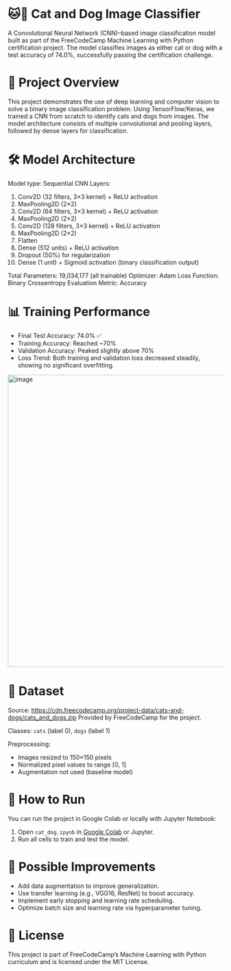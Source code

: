 # 🐱🐶 Cat and Dog Image Classifier

A Convolutional Neural Network (CNN)–based image classification model built as part of the FreeCodeCamp Machine Learning with Python certification project. The model classifies images as either cat or dog with a test accuracy of 74.0%, successfully passing the certification challenge.
# 📌 Project Overview

This project demonstrates the use of deep learning and computer vision to solve a binary image classification problem. Using TensorFlow/Keras, we trained a CNN from scratch to identify cats and dogs from images. The model architecture consists of multiple convolutional and pooling layers, followed by dense layers for classification.
# 🛠️ Model Architecture

Model type: Sequential CNN
Layers:
1) Conv2D (32 filters, 3×3 kernel) + ReLU activation
2) MaxPooling2D (2×2)
3) Conv2D (64 filters, 3×3 kernel) + ReLU activation
4) MaxPooling2D (2×2)
5) Conv2D (128 filters, 3×3 kernel) + ReLU activation
6) MaxPooling2D (2×2)
7) Flatten
8) Dense (512 units) + ReLU activation
9) Dropout (50%) for regularization
10) Dense (1 unit) + Sigmoid activation (binary classification output)

Total Parameters: 19,034,177 (all trainable)
Optimizer: Adam
Loss Function: Binary Crossentropy
Evaluation Metric: Accuracy
# 📊 Training Performance
* Final Test Accuracy: 74.0% ✅
* Training Accuracy: Reached ~70%
* Validation Accuracy: Peaked slightly above 70%
* Loss Trend: Both training and validation loss decreased steadily, showing no significant overfitting.


<img width="689" height="682" alt="image" src="https://github.com/user-attachments/assets/7f667f6a-911c-4e7f-853e-481cb5a44608" />

# 📂 Dataset
Source: https://cdn.freecodecamp.org/project-data/cats-and-dogs/cats_and_dogs.zip
Provided by FreeCodeCamp for the project.

Classes: `cats` (label 0), `dogs` (label 1)

Preprocessing:
* Images resized to 150×150 pixels
* Normalized pixel values to range [0, 1]
* Augmentation not used (baseline model)

# 🚀 How to Run

You can run the project in Google Colab or locally with Jupyter Notebook:

1. Open `cat_dog.ipynb` in [Google Colab](https://colab.research.google.com/) or Jupyter.
2. Run all cells to train and test the model.

# 📌 Possible Improvements
* Add data augmentation to improve generalization.
* Use transfer learning (e.g., VGG16, ResNet) to boost accuracy.
* Implement early stopping and learning rate scheduling.
* Optimize batch size and learning rate via hyperparameter tuning.

# 📜 License

This project is part of FreeCodeCamp’s Machine Learning with Python curriculum and is licensed under the MIT License.
